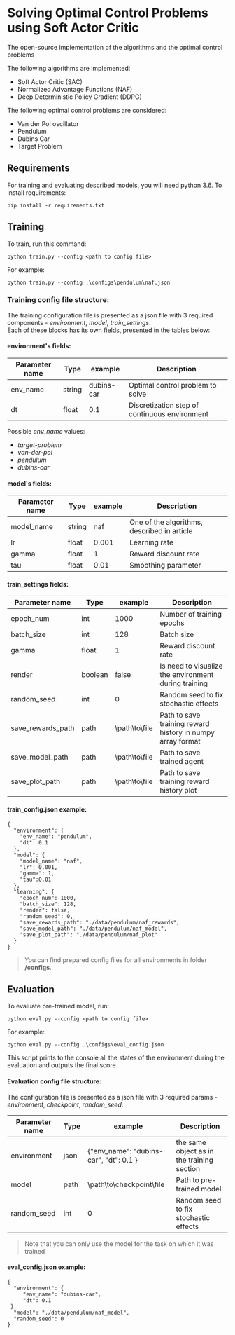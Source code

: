 # Solving Optimal Control Problems using Soft Actor Critic 

The open-source implementation of the algorithms and the optimal control problems 

The following algorithms are implemented:


- Soft Actor Critic (SAC)
- Normalized Advantage Functions (NAF)
- Deep Deterministic Policy Gradient (DDPG)

The following optimal control problems are considered:    

- Van der Pol oscillator
- Pendulum
- Dubins Car
- Target Problem

 ## Requirements 
 
For training and evaluating described models, you will need python 3.6. To install requirements:    
    
```    
pip install -r requirements.txt    
```
    
## Training    
To train, run this command:    
    
```    
python train.py --config <path to config file>  
```

For example:
```    
python train.py --config .\configs\pendulum\naf.json
```
    
### **Training config file structure:** 

The training configuration file is presented as a json file with 3 required components - *environment*, *model*, *train_settings*.  
Each of these blocks has its own fields, presented in the tables below:  
  
#### environment's fields:  
  
| Parameter name| Type | example | Description |    
|-----------|------------|---------|-------------|    
| env_name|string| dubins-car| Optimal control problem to solve    
|dt| float  | 0.1        | Discretization step of continuous environment  

Possible *env_name* values:  
- *target-problem*
- *van-der-pol*  
- *pendulum*
- *dubins-car*  
  
#### model's fields:   

| Parameter name| Type | example | Description |    
|-----------|------------|---------|-------------|    
| model_name|string| naf| One of the algorithms, described in article    
|lr| float  | 0.001        | Learning rate  
|gamma| float  | 1        |Reward discount rate
|tau| float  | 0.01        | Smoothing parameter 

#### train_settings fields:

| Parameter name| Type | example | Description |    
|-----------|------------|---------|-------------|    
|epoch_num|int| 1000|  Number of training epochs   
|batch_size| int| 128        | Batch size  
|gamma| float  | 1        |Reward discount rate  
|render| boolean  | false        | Is need to visualize the environment during training  
|random_seed| int| 0        | Random seed to fix stochastic effects  
|save_rewards_path| path| \path\to\file       |   Path to save training reward history in numpy array format  
|save_model_path| path| \path\to\file       |   Path to save trained agent  
|save_plot_path| path| \path\to\file       |   Path to save training reward history plot  
  
#### train_config.json example:

```
{
  "environment": {
    "env_name": "pendulum",
    "dt": 0.1
  },
  "model": {
    "model_name": "naf",
    "lr": 0.001,
    "gamma": 1,
	"tau":0.01
  },
  "learning": {
    "epoch_num": 1000,
    "batch_size": 128,
    "render": false,
    "random_seed": 0,
    "save_rewards_path": "./data/pendulum/naf_rewards",
    "save_model_path": "./data/pendulum/naf_model",
    "save_plot_path": "./data/pendulum/naf_plot"
  }
}
```    
 > You can find prepared config files for all environments in folder **/configs**.  
## Evaluation    
To evaluate pre-trained model, run:    
    
```  
python eval.py --config <path to config file>    
```
For example:

```  
python eval.py --config .\configs\eval_config.json
```  


This script prints to the console all the states of the environment during the evaluation and outputs the final score.    
  #### **Evaluation config file  structure:**   
  The configuration file is presented as a json file with 3 required params - *environment*, *checkpoint*, *random_seed*.  
    
  
    
| Parameter name | Type | example | Description |    
|-----------|------------|---------|-------------|    
| environment|json |{"env_name": "dubins-car",  "dt": 0.1 } | the same object as in the training section  
|model    |path |  \path\to\checkpoint\file               | Path to pre-trained model  
|random_seed|int|  0               | Random seed to fix stochastic effects  
    
> Note that you can only use the model for the task on which it was trained    

#### eval_config.json example:

```
{    
  "environment": {    
     "env_name": "dubins-car",      
     "dt": 0.1    
 },  
  "model": "./data/pendulum/naf_model",
  "random_seed": 0      
}   
```    
